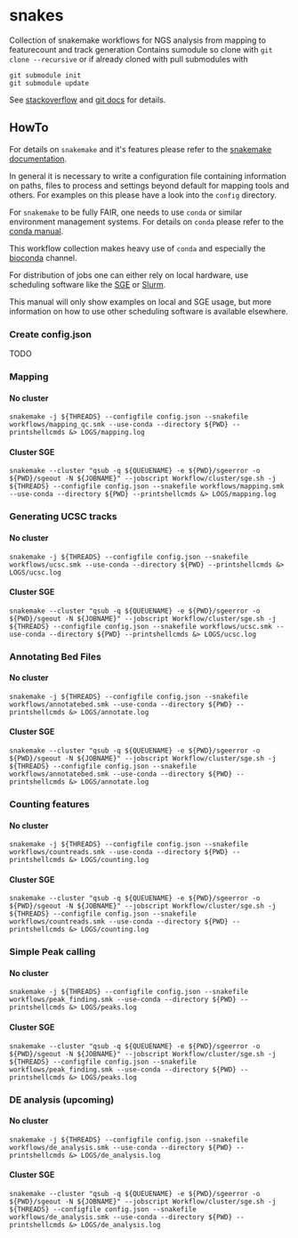 # snakes

Collection of snakemake workflows for NGS analysis from mapping to featurecount and track generation
Contains sumodule so clone with ```git clone --recursive``` or if already cloned with pull submodules with 
```
git submodule init
git submodule update 
```

See [stackoverflow](https://stackoverflow.com/questions/25200231/cloning-a-git-repo-with-all-submodules) and 
[git docs](https://git-scm.com/book/en/v2/Git-Tools-Submodules) for details.

## HowTo

For details on ```snakemake``` and it's features please refer to the [snakemake documentation](https://snakemake.readthedocs.io/en/stable/tutorial/tutorial.html).

In general it is necessary to write a configuration file containing information on paths, files to process and settings beyond default for mapping tools and others.
For examples on this please have a look into the ```config``` directory.

For ```snakemake``` to be fully FAIR, one needs to use ```conda``` or similar environment management systems. For details on ```conda``` please refer to the [conda manual](https://docs.conda.io/en/latest/).

This workflow collection makes heavy use of ```conda``` and especially the [bioconda](https://bioconda.github.io) channel.

For distribution of jobs one can either rely on local hardware, use scheduling software like the [SGE](https://docs.oracle.com/cd/E19957-01/820-0699/chp1-1/index.html) or [Slurm](https://slurm.schedmd.com/documentation.html).

This manual will only show examples on local and SGE usage, but more information on how to use other scheduling software is available elsewhere.

### Create config.json

TODO

### Mapping
#### No cluster
```
snakemake -j ${THREADS} --configfile config.json --snakefile workflows/mapping_qc.smk --use-conda --directory ${PWD} --printshellcmds &> LOGS/mapping.log
```
#### Cluster SGE
```
snakemake --cluster "qsub -q ${QUEUENAME} -e ${PWD}/sgeerror -o ${PWD}/sgeout -N ${JOBNAME}" --jobscript Workflow/cluster/sge.sh -j ${THREADS} --configfile config.json --snakefile workflows/mapping.smk --use-conda --directory ${PWD} --printshellcmds &> LOGS/mapping.log
```

### Generating UCSC tracks
#### No cluster
```
snakemake -j ${THREADS} --configfile config.json --snakefile workflows/ucsc.smk --use-conda --directory ${PWD} --printshellcmds &> LOGS/ucsc.log
```
#### Cluster SGE
```
snakemake --cluster "qsub -q ${QUEUENAME} -e ${PWD}/sgeerror -o ${PWD}/sgeout -N ${JOBNAME}" --jobscript Workflow/cluster/sge.sh -j ${THREADS} --configfile config.json --snakefile workflows/ucsc.smk --use-conda --directory ${PWD} --printshellcmds &> LOGS/ucsc.log
```

### Annotating Bed Files
#### No cluster
```
snakemake -j ${THREADS} --configfile config.json --snakefile workflows/annotatebed.smk --use-conda --directory ${PWD} --printshellcmds &> LOGS/annotate.log
```
#### Cluster SGE
```
snakemake --cluster "qsub -q ${QUEUENAME} -e ${PWD}/sgeerror -o ${PWD}/sgeout -N ${JOBNAME}" --jobscript Workflow/cluster/sge.sh -j ${THREADS} --configfile config.json --snakefile workflows/annotatebed.smk --use-conda --directory ${PWD} --printshellcmds &> LOGS/annotate.log
```

### Counting features
#### No cluster
```
snakemake -j ${THREADS} --configfile config.json --snakefile workflows/countreads.smk --use-conda --directory ${PWD} --printshellcmds &> LOGS/counting.log
```
#### Cluster SGE
```
snakemake --cluster "qsub -q ${QUEUENAME} -e ${PWD}/sgeerror -o ${PWD}/sgeout -N ${JOBNAME}" --jobscript Workflow/cluster/sge.sh -j ${THREADS} --configfile config.json --snakefile workflows/countreads.smk --use-conda --directory ${PWD} --printshellcmds &> LOGS/counting.log
```

### Simple Peak calling
#### No cluster
```
snakemake -j ${THREADS} --configfile config.json --snakefile workflows/peak_finding.smk --use-conda --directory ${PWD} --printshellcmds &> LOGS/peaks.log
```
#### Cluster SGE
```
snakemake --cluster "qsub -q ${QUEUENAME} -e ${PWD}/sgeerror -o ${PWD}/sgeout -N ${JOBNAME}" --jobscript Workflow/cluster/sge.sh -j ${THREADS} --configfile config.json --snakefile workflows/peak_finding.smk --use-conda --directory ${PWD} --printshellcmds &> LOGS/peaks.log
```

### DE analysis (upcoming)
#### No cluster
```
snakemake -j ${THREADS} --configfile config.json --snakefile workflows/de_analysis.smk --use-conda --directory ${PWD} --printshellcmds &> LOGS/de_analysis.log
```
#### Cluster SGE
```
snakemake --cluster "qsub -q ${QUEUENAME} -e ${PWD}/sgeerror -o ${PWD}/sgeout -N ${JOBNAME}" --jobscript Workflow/cluster/sge.sh -j ${THREADS} --configfile config.json --snakefile workflows/de_analysis.smk --use-conda --directory ${PWD} --printshellcmds &> LOGS/de_analysis.log
```


